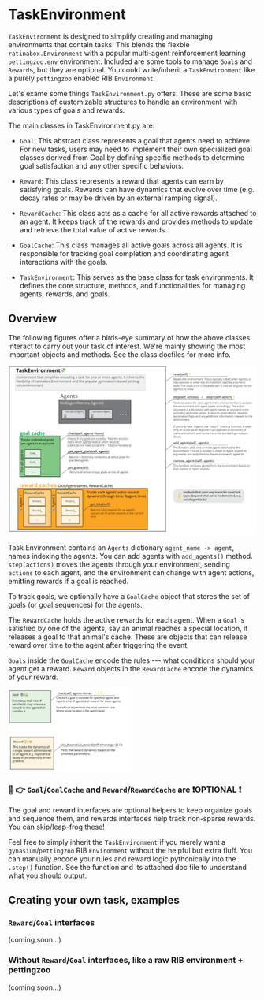 # TaskEnvironment

`TaskEnvironment` is designed to simplify creating and managing environments that contain tasks! This blends the flexble `ratinabox.Environment` with a popular multi-agent reinforcement learning `pettingzoo.env` environment. Included are some tools to manage `Goal`s and `Reward`s, but they are optional. You could write/inherit a `TaskEnvironment` like a purely `pettingzoo` enabled RIB `Environment`.

Let's exame some things `TaskEnvironment.py` offers. These are some basic descriptions of customizable structures to handle an environment with various types of goals and rewards.

The main classes in TaskEnvironment.py are:

* `Goal`: This abstract class represents a goal that agents need to achieve. For new tasks, users may need to implement their own specialized goal classes derived from Goal by defining specific methods to determine goal satisfaction and any other specific behaviors.

* `Reward`: This class represents a reward that agents can earn by satisfying goals. Rewards can have dynamics that evolve over time (e.g. decay rates or may be driven by an external ramping signal).

* `RewardCache`: This class acts as a cache for all active rewards attached to an agent. It keeps track of the rewards and provides methods to update and retrieve the total value of active rewards.

* `GoalCache`: This class manages all active goals across all agents. It is responsible for tracking goal completion and coordinating agent interactions with the goals.

* `TaskEnvironment`: This serves as the base class for task environments. It defines the core structure, methods, and functionalities for managing agents, rewards, and goals.


## Overview

The following figures offer a birds-eye summary of how the above classes interact to carry out your task of interest.  We're mainly showing the most important objects and methods. See the class docfiles for more info.

![TaskEnvironment](./TaskEnv_teaching_example_files/TE_TaskEnvironment.png)

Task Environment contains an `Agents` dictionary `agent_name -> agent`, names indexing the agents. You can add agents with `add_agents()` method. `step(actions)` moves the agents through your environment, sending `actions` to each agent, and the environment can change with agent actions, emitting rewards if a goal is reached.

To track goals, we optionally have a `GoalCache` object that stores the set of goals (or goal sequences) for the agents. 

The `RewardCache` holds the active rewards for each agent. When a `Goal` is satisfied by one of the agents, say an animal reaches a special location, it releases a goal to that animal's cache. These are objects that can release reward over time to the agent after triggering the event.

`Goals` inside the `GoalCache` encode the rules --- what conditions should your agent get a reward. `Reward` objects in the `RewardCache` encode the dynamics of your reward.


<p style="width=49%">
</p>
<img src="./TaskEnv_teaching_example_files/TE_Goals+Rewards.png" alt="Goals + Rewards" width="49%"/>



### :angel: 👉 `Goal`/`GoalCache` and `Reward`/`RewardCache` are ❗️OPTIONAL  ❗️
The goal and reward interfaces are optional helpers to keep organize goals and sequence them, and rewards interfaces help track non-sparse rewards. You can skip/leap-frog these! 

Feel free to simply inherit the `TaskEnvironment` if you merely want a `gynasium`/`pettingzoo` RIB `Environment` without the helpful but extra fluff. You can manually encode your rules and reward logic pythonically into the `.step()` function. See the function and its attached doc file to understand what you should output.

## Creating your own task, examples

### `Reward`/`Goal` interfaces
(coming soon...)
### Without `Reward`/`Goal` interfaces, like a raw RIB environment + pettingzoo
(coming soon...)

<!--
## Detailed documentation

### Task Environment
"TaskEnvironment" is a class that inherits from both "Environment" and
"pettingzoo.ParallelEnv" . This class represents an environment that has a task structure, where
there is a goal, and when the goal is reached, the environment terminates the current episode
and starts a new one. The environment can be static or dynamic, depending on whether the
"update()" method is implemented. The class also supports rendering using matplotlib. 

The "TaskEnvironment" class has several attributes, including:
* "Agents" : A dictionary of agents in the environment.
* "goal_cache" : A "GoalCache" object that stores the current goals for each agent.
* "t" : The current time.
* "dt" : The time step.
* "history" : A dictionary that stores the history of the environment.
* "render_every" : How often the environment should be rendered (in time steps).
* "verbose" : A boolean indicating whether to print information about the environment.
* "render_mode" : The mode for rendering the environment (matplotlib, pygame, or none).
* "_stable_render_objects" : A dictionary that stores objects that are stable across a rendering
type.
* "teleport_on_reset" : A boolean indicating whether to teleport agents to random locations on
reset.
* "save_expired_rewards" : A boolean indicating whether to save expired rewards.
* "observation_spaces" : A dictionary of observation spaces for each agent.
* "action_spaces" : A dictionary of action spaces for each agent.
* "reward_caches" : A dictionary of reward caches for each agent.
* "agent_names" : A list of agent names.
* "agents" : A list of agent names for agents who are still active in an episode.
* "info" : A dictionary containing information about the environment.
* "dynamic_walls" : A list of walls that can change or move (Not implemented)
* "dynamic_objects" : A list of objects that can move (Not implemented)

The class has several methods, such as "observation_space()" , "action_space()" ,
"add_agents()" , "remove_agents()" , "_agentnames()" , "_dict()" , "_is_terminal_state()" ,
"_is_truncated_state()" , "reset()" , "update()" , "step()" , "step1()" , "get_observation()" , and
"get_reward()" .

These methods handle various tasks such as adding and removing agents, checking terminal
and truncated states, resetting and updating the environment, taking a step in the environment,
and getting the current observation and reward.


